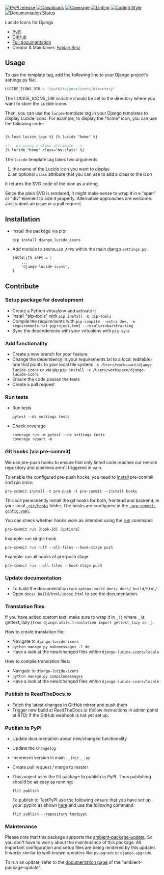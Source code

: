 [![PyPI release](https://img.shields.io/pypi/v/django-lucide-icons.svg)](https://pypi.org/project/django-lucide-icons/)
[![Downloads](https://static.pepy.tech/badge/django-lucide-icons)](https://pepy.tech/project/django-lucide-icons)
[![Coverage](https://img.shields.io/badge/Coverage-100.0%25-success)](https://github.com/ambient-innovation/django-lucide-icons/actions?workflow=CI)
[![Linting](https://img.shields.io/endpoint?url=https://raw.githubusercontent.com/astral-sh/ruff/main/assets/badge/v2.json)](https://github.com/astral-sh/ruff)
[![Coding Style](https://img.shields.io/badge/code%20style-Ruff-000000.svg)](https://github.com/astral-sh/ruff)
[![Documentation Status](https://readthedocs.org/projects/django-lucide-icons/badge/?version=latest)](https://django-lucide-icons.readthedocs.io/en/latest/?badge=latest)

Lucide Icons for Django
* [PyPI](https://pypi.org/project/django-lucide-icons/)
* [GitHub](https://github.com/ambient-innovation/django-lucide-icons)
* [Full documentation](https://django-lucide-icons.readthedocs.io/en/latest/index.html)
* Creator & Maintainer: [Fabian Binz](https://ambient.digital)

## Usage

To use the template tag, add the following line to your Django project's settings.py file:

```python
LUCIDE_ICONS_DIR = "/path/to/your/icons/directory"
```

The LUCIDE_ICONS_DIR variable should be set to the directory where you want to store the Lucide icons.

Then, you can use the `lucide` template tag in your Django templates to display Lucide icons. For example, to display the "home" icon, you can use the following code:

```html

{% load lucide_tags %} {% lucide "home" %}

<!-- or using a class attribute -->
{% lucide "home" class="my-class" %}

```

The `lucide` template tag takes two arguments:

1. the name of the Lucide icon you want to display
2. an optional `class` attribute that you can use to add a class to the icon

It returns the SVG code of the icon as a string.

Since the plain SVG is rendered, it might make sense to wrap it in a "span" or "div" element to
size it properly.
Alternative approaches are welcome. Just submit an issue or a pull request.
## Installation

- Install the package via pip:

  `pip install django_lucide_icons`

- Add module to `INSTALLED_APPS` within the main django `settings.py`:

    ````
    INSTALLED_APPS = (
        ...
        'django-lucide-icons',
    )
     ````
## Contribute

### Setup package for development

- Create a Python virtualenv and activate it
- Install "pip-tools" with `pip install -U pip-tools`
- Compile the requirements with `pip-compile --extra dev, -o requirements.txt pyproject.toml --resolver=backtracking`
- Sync the dependencies with your virtualenv with `pip-sync`

### Add functionality

- Create a new branch for your feature
- Change the dependency in your requirements.txt to a local (editable) one that points to your local file system:
  `-e /Users/workspace/django-lucide-icons` or via pip  `pip install -e /Users/workspace/django-lucide-icons`
- Ensure the code passes the tests
- Create a pull request

### Run tests

- Run tests
  ````
  pytest --ds settings tests
  ````

- Check coverage
  ````
  coverage run -m pytest --ds settings tests
  coverage report -m
  ````

### Git hooks (via pre-commit)

We use pre-push hooks to ensure that only linted code reaches our remote repository and pipelines aren't triggered in
vain.

To enable the configured pre-push hooks, you need to [install](https://pre-commit.com/) pre-commit and run once:

    pre-commit install -t pre-push -t pre-commit --install-hooks

This will permanently install the git hooks for both, frontend and backend, in your local
[`.git/hooks`](./.git/hooks) folder.
The hooks are configured in the [`.pre-commit-config.yaml`](templates/.pre-commit-config.yaml.tpl).

You can check whether hooks work as intended using the [run](https://pre-commit.com/#pre-commit-run) command:

    pre-commit run [hook-id] [options]

Example: run single hook

    pre-commit run ruff --all-files --hook-stage push

Example: run all hooks of pre-push stage

    pre-commit run --all-files --hook-stage push

### Update documentation

- To build the documentation run: `sphinx-build docs/ docs/_build/html/`.
- Open `docs/_build/html/index.html` to see the documentation.


### Translation files

If you have added custom text, make sure to wrap it in `_()` where `_` is
gettext_lazy (`from django.utils.translation import gettext_lazy as _`).

How to create translation file:

* Navigate to `django-lucide-icons`
* `python manage.py makemessages -l de`
* Have a look at the new/changed files within `django-lucide-icons/locale`

How to compile translation files:

* Navigate to `django-lucide-icons`
* `python manage.py compilemessages`
* Have a look at the new/changed files within `django-lucide-icons/locale`

### Publish to ReadTheDocs.io

- Fetch the latest changes in GitHub mirror and push them
- Trigger new build at ReadTheDocs.io (follow instructions in admin panel at RTD) if the GitHub webhook is not yet set
  up.

### Publish to PyPi

- Update documentation about new/changed functionality

- Update the `Changelog`

- Increment version in main `__init__.py`

- Create pull request / merge to master

- This project uses the flit package to publish to PyPI. Thus publishing should be as easy as running:
  ```
  flit publish
  ```

  To publish to TestPyPI use the following ensure that you have set up your .pypirc as
  shown [here](https://flit.readthedocs.io/en/latest/upload.html#using-pypirc) and use the following command:

  ```
  flit publish --repository testpypi
  ```
### Maintenance

Please note that this package supports the [ambient-package-update](https://pypi.org/project/ambient-package-update/).
So you don't have to worry about the maintenance of this package. All important configuration and setup files are
being rendered by this updater. It works similar to well-known updaters like `pyupgrade` or `django-upgrade`.

To run an update, refer to the [documentation page](https://pypi.org/project/ambient-package-update/)
of the "ambient-package-update".